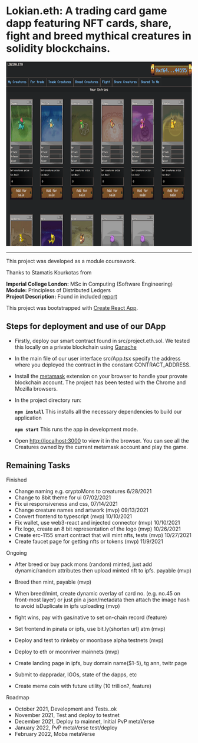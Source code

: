 # Lokian.eth: A trading card game dapp featuring NFT cards, share, fight and breed mythical creatures in solidity blockchains.

<!-- <img src="./screenshots/fighting_tab.png" alt="" width="1000em" height="500em">
 -->
 <img src="./screenshots/project.eth.ss2.png" alt="" width="1000em" height="500em">

***

This project was developed as a module coursework.

Thanks to Stamatis Kourkotas from

**Imperial College London:** MSc in Computing (Software Engineering)<br />
**Module:** Principless of Distributed Ledgers<br />
**Project Description:** Found in included [report](./report.pdf)<br />

This project was bootstrapped with [Create React App](https://github.com/facebook/create-react-app).

## Steps for deployment and use of our DApp

- Firstly, deploy our smart contract found in src/project.eth.sol. We tested this locally on a private blockchain using [Ganache](https://www.trufflesuite.com/ganache)
- In the main file of our user interface src/App.tsx specify the address where you deployed the contract in the constant CONTRACT_ADDRESS.
- Install the [metamask](https://metamask.io/) extension on your browser to handle your provate blockchain account. The project has been tested with the Chrome and Mozilla browsers.
- In the project directory run:

    **`npm install`** This installs all the necessary dependencies to build our application
    
    **`npm start`** This runs the app in development mode.<br />

- Open [http://localhost:3000](http://localhost:3000) to view it in the browser. You can see all the Creatures owned by the current metamask account and play the game.

## Remaining Tasks

Finished
- Change naming e.g. cryptoMons to creatures 6/28/2021
- Change to 8bit theme for ui 07/02/2021
- Fix ui responsiveness and css, 07/14/2021
- Change creature names and artwork (mvp) 09/13/2021
- Convert frontend to typescript (mvp) 10/10/2021
- Fix wallet, use web3-react and injected connector (mvp) 10/10/2021
- Fix logo, create an 8 bit representation of the logo (mvp) 10/26/2021
- Create erc-1155 smart contract that will mint nfts, tests (mvp) 10/27/2021
- Create faucet page for getting nfts or tokens (mvp) 11/9/2021

Ongoing
- After breed or buy pack mons (random) minted, just add dynamic/random attributes then upload minted nft to ipfs. payable (mvp)

- Breed then mint, payable (mvp)
- When breed/mint, create dynamic overlay of card no. (e.g. no.45 on front-most layer) or just pin a json/metadata then attach the image hash to avoid isDuplicate in
ipfs uploading (mvp)

- fight wins, pay with gas/native to set on-chain record (feature)

- Set frontend in pinata or ipfs, use bit.ly(shorten url) atm (mvp)
- Deploy and test to rinkeby or moonbase alpha testnets (mvp)
- Deploy to eth or moonriver mainnets (mvp)

- Create landing page in ipfs, buy domain name($1-5), tg ann, twitr page
- Submit to dappradar, IGOs, state of the dapps, etc 

- Create meme coin with future utility (10 trillion?, feature) 

Roadmap
- October 2021, Development and Tests..ok
- November 2021, Test and deploy to testnet
- December 2021, Deploy to mainnet, Initial PvP metaVerse
- January 2022, PvP metaVerse test/deploy
- February 2022, Moba metaVerse 



